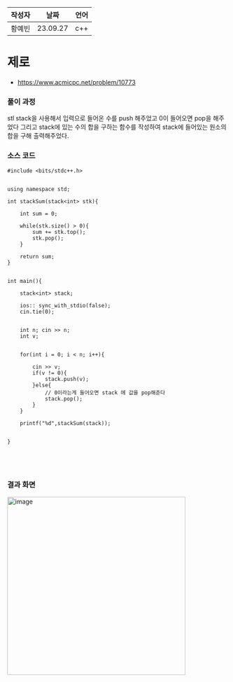 | 작성자  |   날짜   | 언어    |
| ------- | --------- | ------- |
| 황예빈  | 23.09.27  | c++  |

# 제로

 - https://www.acmicpc.net/problem/10773
  

### 풀이 과정  

stl stack을 사용해서 입력으로 들어온 수를 push 해주었고 
0이 들어오면 pop을 해주었다
그리고 stack에 있는 수의 합을 구하는 함수를 작성하여 
stack에 들어있는 원소의 합을 구해 출력해주었다. 


### 소스 코드

```
#include <bits/stdc++.h>


using namespace std;

int stackSum(stack<int> stk){

    int sum = 0;

    while(stk.size() > 0){
        sum += stk.top();
        stk.pop();
    }

    return sum;
}


int main(){

    stack<int> stack; 

    ios:: sync_with_stdio(false);
    cin.tie(0);


    int n; cin >> n;
    int v;


    for(int i = 0; i < n; i++){

        cin >> v;
        if(v != 0){
            stack.push(v);
        }else{
            // 0이라는게 들어오면 stack 에 값을 pop해준다
            stack.pop();
        }
    }

    printf("%d",stackSum(stack));


}





```

### 결과 화면


<img width="407" alt="image" src="https://github.com/gnbhub/20232_C_Algorithm/assets/108808701/68b786fc-2c62-454c-9c77-d1368e317218">
